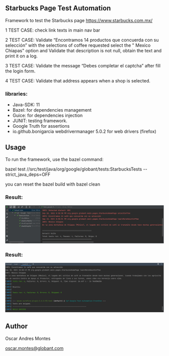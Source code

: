 ## Starbucks Page Test Automation

Framework to test the Starbucks page
https://www.starbucks.com.mx/

1 TEST CASE: check link texts in main nav bar

2 TEST CASE: Validate “Encontramos 14 productos que concuerda con su selección” with the selections of coffee requested
             select the " Mexico Chiapas" option and Validate that description is not null, obtain the text and print it on a log.

3 TEST CASE:  Validate the message “Debes completar el captcha” after fill the login form.

4 TEST CASE: Validate that address appears when a shop is selected.

### libraries:
* Java-SDK: 11
* Bazel: for dependencies management 
* Guice: for dependencies injection
* JUNIT: testing framework.
* Google Truth for assertions
* io.github.bonigarcia webdrivermanager 5.0.2 for web drivers (firefox)

## Usage
To run the framework, use the bazel command:

bazel test //src/test/java/org/google/globant/tests:StarbucksTests --strict_java_deps=OFF

you can reset the bazel build with bazel clean

### Result: 
![screenshot](src/main/resources/suite.jpg)


### Result:
![screenshot](src/main/resources/console.jpg)

## Author

Oscar Andres Montes

oscar.montes@globant.com
